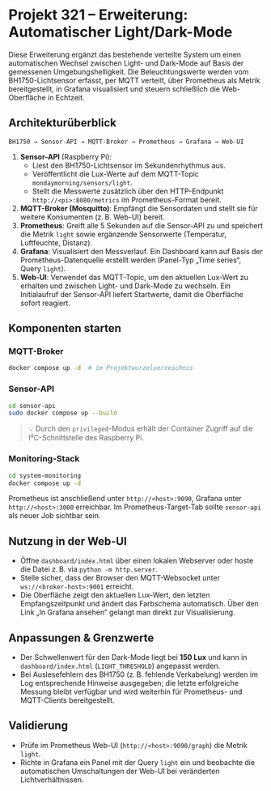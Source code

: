 # Projekt 321 – Erweiterung: Automatischer Light/Dark-Mode

Diese Erweiterung ergänzt das bestehende verteilte System um einen automatischen Wechsel zwischen Light- und Dark-Mode auf Basis der gemessenen Umgebungshelligkeit. Die Beleuchtungswerte werden vom BH1750-Lichtsensor erfasst, per MQTT verteilt, über Prometheus als Metrik bereitgestellt, in Grafana visualisiert und steuern schließlich die Web-Oberfläche in Echtzeit.

## Architekturüberblick

```
BH1750 → Sensor-API → MQTT-Broker → Prometheus → Grafana → Web-UI
```

1. **Sensor-API** (Raspberry Pi):
   - Liest den BH1750-Lichtsensor im Sekundenrhythmus aus.
   - Veröffentlicht die Lux-Werte auf dem MQTT-Topic `mondaymorning/sensors/light`.
   - Stellt die Messwerte zusätzlich über den HTTP-Endpunkt `http://<pi>:8080/metrics` im Prometheus-Format bereit.
2. **MQTT-Broker (Mosquitto)**: Empfängt die Sensordaten und stellt sie für weitere Konsumenten (z. B. Web-UI) bereit.
3. **Prometheus**: Greift alle 5 Sekunden auf die Sensor-API zu und speichert die Metrik `light` sowie ergänzende Sensorwerte (Temperatur, Luftfeuchte, Distanz).
4. **Grafana**: Visualisiert den Messverlauf. Ein Dashboard kann auf Basis der Prometheus-Datenquelle erstellt werden (Panel-Typ „Time series“, Query `light`).
5. **Web-UI**: Verwendet das MQTT-Topic, um den aktuellen Lux-Wert zu erhalten und zwischen Light- und Dark-Mode zu wechseln. Ein Initialaufruf der Sensor-API liefert Startwerte, damit die Oberfläche sofort reagiert.

## Komponenten starten

### MQTT-Broker

```bash
docker compose up -d  # im Projektwurzelverzeichnis
```

### Sensor-API

```bash
cd sensor-api
sudo docker compose up --build
```

> 💡 Durch den `privileged`-Modus erhält der Container Zugriff auf die I²C-Schnittstelle des Raspberry Pi.

### Monitoring-Stack

```bash
cd system-monitoring
docker compose up -d
```

Prometheus ist anschließend unter `http://<host>:9090`, Grafana unter `http://<host>:3000` erreichbar. Im Prometheus-Target-Tab sollte `sensor-api` als neuer Job sichtbar sein.

## Nutzung in der Web-UI

- Öffne `dashboard/index.html` über einen lokalen Webserver oder hoste die Datei z. B. via `python -m http.server`.
- Stelle sicher, dass der Browser den MQTT-Websocket unter `ws://<broker-host>:9001` erreicht.
- Die Oberfläche zeigt den aktuellen Lux-Wert, den letzten Empfangszeitpunkt und ändert das Farbschema automatisch. Über den Link „In Grafana ansehen“ gelangt man direkt zur Visualisierung.

## Anpassungen & Grenzwerte

- Der Schwellenwert für den Dark-Mode liegt bei **150 Lux** und kann in `dashboard/index.html` (`LIGHT_THRESHOLD`) angepasst werden.
- Bei Auslesefehlern des BH1750 (z. B. fehlende Verkabelung) werden im Log entsprechende Hinweise ausgegeben; die letzte erfolgreiche Messung bleibt verfügbar und wird weiterhin für Prometheus- und MQTT-Clients bereitgestellt.

## Validierung

- Prüfe im Prometheus Web-UI (`http://<host>:9090/graph`) die Metrik `light`.
- Richte in Grafana ein Panel mit der Query `light` ein und beobachte die automatischen Umschaltungen der Web-UI bei veränderten Lichtverhältnissen.

